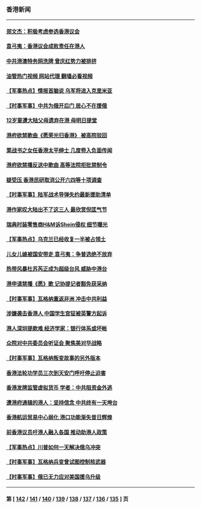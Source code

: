 ### 香港新闻
---
#### [郑文杰：积极考虑参选香港议会](../../pages/ncid1349362/n14046175.md?08031245) 
#### [袁弓夷：香港议会成败责任在港人](../../pages/ncid1349362/n14046160.md?08031245) 
#### [中共港澳特务网洗牌 曾庆红势力被排挤](../../pages/ncid1349362/n14045553.md?08031245) 
#### [油管热门视频 网站代理 翻墙必看视频](http://138.2.39.72:81/youtube.html?epic-marker?08031245)
#### [【军事热点】情报首脑说 乌军将进入克里米亚](../../pages/ncid1349362/n14045277.md?08031245) 
#### [【时事军事】中共为俄开后门 居心不在援俄](../../pages/ncid1349362/n14044635.md?08031245) 
#### [12岁童遭大陆父母遗弃在港 母明日提堂](../../pages/ncid1349362/n14044606.md?08031245) 
#### [港府欲禁歌曲《愿荣光归香港》 被高院驳回](../../pages/ncid1349362/n14044053.md?08031245) 
#### [栗战书之女任香港太平绅士 几度卷入负面传闻](../../pages/ncid1349362/n14044059.md?08031245) 
#### [港府欲禁播反送中歌曲 高等法院拒批禁制令](../../pages/ncid1349362/n14043873.md?08031245) 
#### [疑受压 香港民研取消公开六四等十项调查](../../pages/ncid1349362/n14043689.md?08031245) 
#### [【时事军事】陆军战术导弹失约最新援助清单](../../pages/ncid1349362/n14042994.md?08031245) 
#### [港作家叹大陆出不了这三人 最欣赏倪匡气节](../../pages/ncid1349362/n14042367.md?08031245) 
#### [瑞典时装零售商H&M诉Shein侵权 细节曝光](../../pages/ncid1349362/n14041751.md?08031245) 
#### [【军事热点】乌克兰已经收复一半被占领土](../../pages/ncid1349362/n14041206.md?08031245) 
#### [儿女儿媳被国安带走 袁弓夷：争普选绝不放弃](../../pages/ncid1349362/n14041069.md?08031245) 
#### [热带风暴杜苏芮正成为超级台风 威胁中港台](../../pages/ncid1349362/n14040942.md?08031245) 
#### [港申请禁播《愿》歌 记协提记者豁免获采纳](../../pages/ncid1349362/n14040281.md?08031245) 
#### [【时事军事】瓦格纳重返非洲 冲击中共利益](../../pages/ncid1349362/n14040239.md?08031245) 
#### [涉嫌袭击香港人 中国学生宫钲被英警方起诉](../../pages/ncid1349362/n14040051.md?08031245) 
#### [港人深圳提款难 经济学家：银行体系或坏帐](../../pages/ncid1349362/n14038059.md?08031245) 
#### [众院对中共委员会听证会 聚焦美对华战略](../../pages/ncid1349362/n14038798.md?08031245) 
#### [【时事军事】瓦格纳叛变故事的另外版本](../../pages/ncid1349362/n14038725.md?08031245) 
#### [香港法轮功学员三次到天安门呼吁停止迫害](../../pages/ncid1349362/n14038322.md?08031245) 
#### [香港发牌监管虚拟货币 学者：中共阻资金外逃](../../pages/ncid1349362/n14037917.md?08031245) 
#### [遭港府通辑的港人：坚持信念 中共终有一天垮台](../../pages/ncid1349362/n14037573.md?08031245) 
#### [香港航运贸易中心弱化 港口功能渐失昔日辉煌](../../pages/ncid1349362/n14037618.md?08031245) 
#### [前香港议员吁港人融入各国 推动助港人政策](../../pages/ncid1349362/n14037598.md?08031245) 
#### [【军事热点】川普如何一天解决俄乌冲突](../../pages/ncid1349362/n14036594.md?08031245) 
#### [【时事军事】瓦格纳兵变曾试图控制核武器](../../pages/ncid1349362/n14035212.md?08031245) 
#### [【时事军事】俄已无力应对美国援乌升级](../../pages/ncid1349362/n14033172.md?08031245) 

---
#### 第 [ [142](./142.md?08031245) / [141](./141.md?08031245) / [140](./140.md?08031245) / [139](./139.md?08031245) / [138](./138.md?08031245) / [137](./137.md?08031245) / [136](./136.md?08031245) / [135](./135.md?08031245) ] 页

